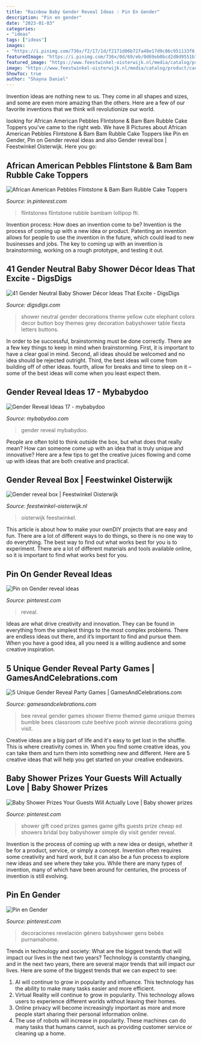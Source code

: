 ```yaml
---
title: "Rainbow Baby Gender Reveal Ideas : Pin En Gender"
description: "Pin en gender"
date: "2023-01-03"
categories:
- "ideas"
tags: ["ideas"]
images:
- "https://i.pinimg.com/736x/f2/17/1d/f2171d06b72fa48e17d9c86c951133f6.jpg"
featuredImage: "https://i.pinimg.com/736x/0d/69/eb/0d69eb0bcd2d8d9551b7027088349406.jpg"
featured_image: "https://www.feestwinkel-oisterwijk.nl/media/catalog/product/cache/1/image/9df78eab33525d08d6e5fb8d27136e95/i/m/img-20171104-wa0002.jpg"
image: "https://www.feestwinkel-oisterwijk.nl/media/catalog/product/cache/1/image/9df78eab33525d08d6e5fb8d27136e95/i/m/img-20171104-wa0002.jpg"
ShowToc: true
author: "Shayna Daniel"
---
```



Invention ideas are nothing new to us. They come in all shapes and sizes, and some are even more amazing than the others. Here are a few of our favorite inventions that we think will revolutionize our world.

	

		
looking for African American Pebbles Flintstone &amp; Bam Bam Rubble Cake Toppers you've came to the right web. We have 8 Pictures about African American Pebbles Flintstone &amp; Bam Bam Rubble Cake Toppers like Pin en Gender, Pin on Gender reveal ideas and also Gender reveal box | Feestwinkel Oisterwijk. Here you go:
		
    
## African American Pebbles Flintstone &amp; Bam Bam Rubble Cake Toppers

<img loading=lazy src="https://i.pinimg.com/736x/9b/17/18/9b17187d8a9f21f3d9c33247fc5a3709.jpg" onerror="this.onerror=null;this.src='https://tse2.mm.bing.net/th?id=OIP.eMjNTmM9UFg7pf89LnddgQHaJ3&amp;pid=15.1';" alt="African American Pebbles Flintstone &amp; Bam Bam Rubble Cake Toppers">

_Source: in.pinterest.com_

>flintstones flintstone rubble bambam lollipop fti. 

	

Invention process: How does an invention come to be?
Invention is the process of coming up with a new idea or product. Patenting an invention allows for people to use the invention in the future, which could lead to new businesses and jobs. The key to coming up with an invention is brainstorming, working on a rough prototype, and testing it out.

    
## 41 Gender Neutral Baby Shower Décor Ideas That Excite - DigsDigs

<img loading=lazy src="https://www.digsdigs.com/photos/gender-neutral-baby-shower-decorations.jpg" onerror="this.onerror=null;this.src='https://tse3.mm.bing.net/th?id=OIP.E2Bk7BgMJ419Y3oRpPDuxwHaLH&amp;pid=15.1';" alt="41 Gender Neutral Baby Shower Décor Ideas That Excite - DigsDigs">

_Source: digsdigs.com_

>shower neutral gender decorations theme yellow cute elephant colors decor button boy themes grey decoration babyshower table fiesta letters buttons. 

	

In order to be successful, brainstorming must be done correctly. There are a few key things to keep in mind when brainstorming. First, it is important to have a clear goal in mind. Second, all ideas should be welcomed and no idea should be rejected outright. Third, the best ideas will come from building off of other ideas. fourth, allow for breaks and time to sleep on it – some of the best ideas will come when you least expect them.

    
## Gender Reveal Ideas 17 - Mybabydoo

<img loading=lazy src="https://i1.wp.com/mybabydoo.com/wp-content/uploads/2017/08/Gender-reveal-ideas-17.jpg?fit=852%2C1136&amp;ssl=1" onerror="this.onerror=null;this.src='https://tse3.mm.bing.net/th?id=OIP.TiV6Td6giIiFipupcCpjzwHaJ4&amp;pid=15.1';" alt="Gender Reveal Ideas 17 - mybabydoo">

_Source: mybabydoo.com_

>gender reveal mybabydoo. 

	

People are often told to think outside the box, but what does that really mean? How can someone come up with an idea that is truly unique and innovative? Here are a few tips to get the creative juices flowing and come up with ideas that are both creative and practical.

    
## Gender Reveal Box | Feestwinkel Oisterwijk

<img loading=lazy src="https://www.feestwinkel-oisterwijk.nl/media/catalog/product/cache/1/image/9df78eab33525d08d6e5fb8d27136e95/i/m/img-20171104-wa0002.jpg" onerror="this.onerror=null;this.src='https://tse4.mm.bing.net/th?id=OIP.gXGhX5ZDhHTS8205Z_1vvAHaNK&amp;pid=15.1';" alt="Gender reveal box | Feestwinkel Oisterwijk">

_Source: feestwinkel-oisterwijk.nl_

>oisterwijk feestwinkel. 

	

This article is about how to make your ownDIY projects that are easy and fun. There are a lot of different ways to do things, so there is no one way to do everything. The best way to find out what works best for you is to experiment. There are a lot of different materials and tools available online, so it is important to find what works best for you.

    
## Pin On Gender Reveal Ideas

<img loading=lazy src="https://i.pinimg.com/736x/f2/17/1d/f2171d06b72fa48e17d9c86c951133f6.jpg" onerror="this.onerror=null;this.src='https://tse1.mm.bing.net/th?id=OIP.Z_fFTp2LQGpD93dY1y5iSgHaJ3&amp;pid=15.1';" alt="Pin on Gender reveal ideas">

_Source: pinterest.com_

>reveal. 

	

Ideas are what drive creativity and innovation. They can be found in everything from the simplest things to the most complex problems. There are endless ideas out there, and it’s important to find and pursue them. When you have a good idea, all you need is a willing audience and some creative inspiration.

    
## 5 Unique Gender Reveal Party Games | GamesAndCelebrations.com

<img loading=lazy src="https://www.gamesandcelebrations.com/wp-content/uploads/2017/11/Gender-Reveal-Party-Games-Ideas.jpg" onerror="this.onerror=null;this.src='https://tse3.mm.bing.net/th?id=OIP.LeNYfrUjSlZmwjeVokEshQAAAA&amp;pid=15.1';" alt="5 Unique Gender Reveal Party Games | GamesAndCelebrations.com">

_Source: gamesandcelebrations.com_

>bee reveal gender games shower theme themed game unique themes bumble bees classroom cute beehive pooh winnie decorations going visit. 

	

Creative ideas are a big part of life and it's easy to get lost in the shuffle. This is where creativity comes in. When you find some creative ideas, you can take them and turn them into something new and different. Here are 5 creative ideas that will help you get started on your creative endeavors.

    
## Baby Shower Prizes Your Guests Will Actually Love | Baby Shower Prizes

<img loading=lazy src="https://i.pinimg.com/736x/8e/5e/b6/8e5eb69d347950f94ffe32ebb4c4d280.jpg" onerror="this.onerror=null;this.src='https://tse3.mm.bing.net/th?id=OIP.XDFcoha8eQj62KHQShOkfQHaJ4&amp;pid=15.1';" alt="Baby Shower Prizes Your Guests Will Actually Love | Baby shower prizes">

_Source: pinterest.com_

>shower gift coed prizes games game gifts guests prize cheap ed showers bridal boy babyshower simple diy visit gender reveal. 

	

Invention is the process of coming up with a new idea or design, whether it be for a product, service, or simply a concept. Invention often requires some creativity and hard work, but it can also be a fun process to explore new ideas and see where they take you. While there are many types of invention, many of which have been around for centuries, the process of invention is still evolving.

    
## Pin En Gender

<img loading=lazy src="https://i.pinimg.com/736x/0d/69/eb/0d69eb0bcd2d8d9551b7027088349406.jpg" onerror="this.onerror=null;this.src='https://tse1.mm.bing.net/th?id=OIP.M3VFYmKY3Jjm2E29JFd26gHaLH&amp;pid=15.1';" alt="Pin en Gender">

_Source: pinterest.com_

>decoraciones revelación género babyshower gens bebés purnamahome. 

	

Trends in technology and society: What are the biggest trends that will impact our lives in the next two years?
Technology is constantly changing, and in the next two years, there are several major trends that will impact our lives. Here are some of the biggest trends that we can expect to see: 
1) AI will continue to grow in popularity and influence. This technology has the ability to make many tasks easier and more efficient. 
2) Virtual Reality will continue to grow in popularity. This technology allows users to experience different worlds without leaving their homes. 
3) Online privacy will become increasingly important as more and more people start sharing their personal information online. 
4) The use of robots will increase in popularity. These machines can do many tasks that humans cannot, such as providing customer service or cleaning up a home.

